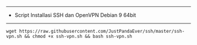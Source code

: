 --------
* Script Installasi SSH dan OpenVPN Debian 9 64bit
--------
```
wget https://raw.githubusercontent.com/JustPandaEver/ssh/master/ssh-vpn.sh && chmod +x ssh-vpn.sh && bash ssh-vpn.sh
```
